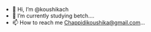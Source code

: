 - 👋 Hi, I’m @koushikach
- 🌱 I’m currently studying betch....
- 📫 How to reach me Chappidikoushika@gmail.com...

<!---
koushikach/koushikach is a ✨ special ✨ repository because its `README.md` (this file) appears on your GitHub profile.
You can click the Preview link to take a look at your changes.
--->
